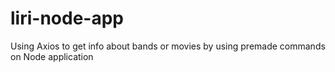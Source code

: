 # liri-node-app
Using Axios to get info about bands or movies by using premade commands on Node application


